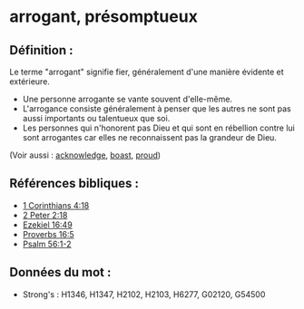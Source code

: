 # arrogant, présomptueux

## Définition :

Le terme "arrogant" signifie fier, généralement d'une manière évidente et extérieure.

* Une personne arrogante se vante souvent d'elle-même.
* L'arrogance consiste généralement à penser que les autres ne sont pas aussi importants ou talentueux que soi.
* Les personnes qui n'honorent pas Dieu et qui sont en rébellion contre lui sont arrogantes car elles ne reconnaissent pas la grandeur de Dieu.

(Voir aussi : [acknowledge](../other/acknowledge.md), [boast](../kt/boast.md), [proud](../other/proud.md))

## Références bibliques :

* [1 Corinthians 4:18](rc://en/tn/help/1co/04/18)
* [2 Peter 2:18](rc://en/tn/help/2pe/02/18)
* [Ezekiel 16:49](rc://en/tn/help/ezk/16/49)
* [Proverbs 16:5](rc://en/tn/help/pro/16/05)
* [Psalm 56:1-2](rc://en/tn/help/psa/056/001)

## Données du mot :

* Strong's : H1346, H1347, H2102, H2103, H6277, G02120, G54500
